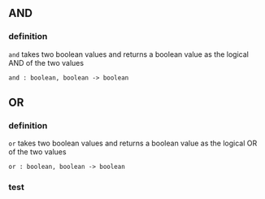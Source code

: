 ## AND

### definition
`and` takes two boolean values and returns a boolean value as the logical AND of the two values

```
and : boolean, boolean -> boolean
```

## OR 

### definition
`or` takes two boolean values and returns a boolean value as the logical OR of the two values

```
or : boolean, boolean -> boolean
```
### test